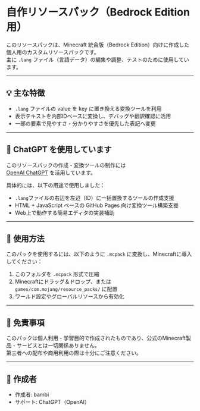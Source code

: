 # 自作リソースパック（Bedrock Edition 用）

このリソースパックは、Minecraft 統合版（Bedrock Edition）向けに作成した個人用のカスタムリソースパックです。  
主に `.lang` ファイル（言語データ）の編集や調整、テストのために使用しています。

---

## 💡 主な特徴

- `.lang` ファイルの value を key に置き換える変換ツールを利用
- 表示テキストを内部IDベースに変換し、デバッグや翻訳確認に活用
- 一部の要素で見やすさ・分かりやすさを優先した表記へ変更

---

## 🔧 ChatGPT を使用しています

このリソースパックの作成・変換ツールの制作には  
[OpenAI ChatGPT](https://chat.openai.com/) を活用しています。  

具体的には、以下の用途で使用しました：

- `.lang`ファイルの右辺を左辺（ID）に一括置換するツールの作成支援
- HTML + JavaScript ベースの GitHub Pages 向け変換ツール構築支援
- Web上で動作する簡易エディタの実装補助

---

## 📁 使用方法

このパックを使用するには、以下のように `.mcpack` に変換し、Minecraftに導入してください：

1. このフォルダを `.mcpack` 形式で圧縮
2. Minecraftにドラッグ＆ドロップ、または `games/com.mojang/resource_packs/` に配置
3. ワールド設定やグローバルリソースから有効化

---

## 📜 免責事項

このパックは個人利用・学習目的で作成されたものであり、公式のMinecraft製品・サービスとは一切関係ありません。  
第三者への配布や商用利用の際は十分にご注意ください。

---

## 🧠 作成者

- 作成者: bambi
- サポート: ChatGPT（OpenAI）

